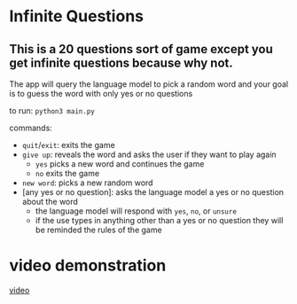 # Infinite Questions

## This is a 20 questions sort of game except you get infinite questions because why not.
The app will query the language model to pick a random word and your goal is to guess the word with only yes or no questions  
  
to run: `python3 main.py` 

commands:  
- `quit`/`exit`: exits the game
- `give up`: reveals the word and asks the user if they want to play again
  - `yes` picks a new word and continues the game
  - `no` exits the game
- `new word`: picks a new random word
- [any yes or no question]: asks the language model a yes or no question about the word
  - the language model will respond with `yes`, `no`, or `unsure`
  - if the use types in anything other than a yes or no question they will be reminded the rules of the game


# video demonstration
[video](https://youtu.be/2pAEoTAh6rI)

